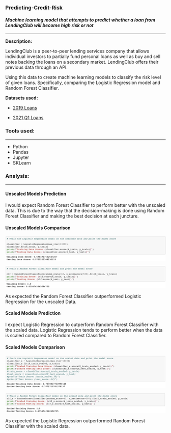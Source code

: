 ### Predicting-Credit-Risk
#### <i> Machine learning model that attempts to predict whether a loan from LendingClub will become high risk or not</i>

----------------------

**Description:**

LendingClub is a peer-to-peer lending services company that allows individual investors to partially fund personal loans as well as buy and sell notes backing the loans on a secondary market. LendingClub offers their previous data through an API.

Using this data to create machine learning models to classify the risk level of given loans. Specifically, comparing the Logistic Regression model and Random Forest Classifier.

<b>Datasets used:</b>

* [2019 Loans](Resources/2019loans.csv)

* [2021 Q1 Loans](Resources/2021Q1loans.csv)

### Tools used:
----------------------

  - Python
  - Pandas
  - Jupyter
  - SKLearn

### Analysis:
----------------------

#### Unscaled Models Prediction

I would expect Random Forest Classifier to perform better with the unscaled data. This is due to the way that the decision-making is done using Random Forest Classifier and making the best decision at each juncture.

#### Unscaled Models Comparison

![Linear Regression](Analysis/regression.png)

![Random Forest Classifier](Analysis/random.png)

As expected the Random Forest Classifier outperformed Logistic Regression for the unscaled Data.

#### Scaled Models Prediction

I expect Logistic Regression to outperform Random Forest Classifier with the scaled data. Logistic Regression tends to perform better when the data is scaled compared to Random Forest Classifier.

#### Scaled Models Comparison

![Linear Regression Scaled](Analysis/regression_scaled.png)

![Random Forest Classifier Scaled](Analysis/random_scaled.png)

As expected the Logistic Regression outperformed Random Forest Classifier with the scaled data.